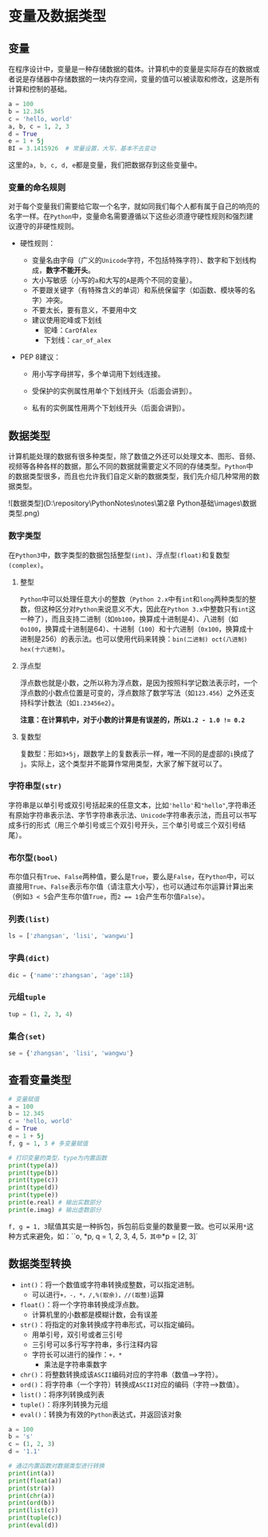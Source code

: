# 变量及数据类型



## 变量

在程序设计中，变量是一种存储数据的载体。计算机中的变量是实际存在的数据或者说是存储器中存储数据的一块内存空间，变量的值可以被读取和修改，这是所有计算和控制的基础。

```python
a = 100
b = 12.345
c = 'hello, world'
a, b, c = 1, 2, 3
d = True
e = 1 + 5j
BI = 3.1415926  # 常量设置，大写，基本不去变动
```

这里的`a, b, c, d, e`都是变量，我们把数据存到这些变量中。

### 变量的命名规则

对于每个变量我们需要给它取一个名字，就如同我们每个人都有属于自己的响亮的名字一样。在`Python`中，变量命名需要遵循以下这些必须遵守硬性规则和强烈建议遵守的非硬性规则。

- 硬性规则：

  - 变量名由字母（广义的`Unicode`字符，不包括特殊字符）、数字和下划线构成，**数字不能开头**。
  - 大小写敏感（小写的`a`和大写的`A`是两个不同的变量）。
  - 不要跟关键字（有特殊含义的单词）和系统保留字（如函数、模块等的名字）冲突。
  - 不要太长，要有意义，不要用中文
  - 建议使用驼峰或下划线
    - 驼峰：`CarOfAlex`
    - 下划线：`car_of_alex`

- PEP 8建议：

  - 用小写字母拼写，多个单词用下划线连接。

  - 受保护的实例属性用单个下划线开头（后面会讲到）。

  - 私有的实例属性用两个下划线开头（后面会讲到）。



## 数据类型

计算机能处理的数据有很多种类型，除了数值之外还可以处理文本、图形、音频、视频等各种各样的数据，那么不同的数据就需要定义不同的存储类型。`Python`中的数据类型很多，而且也允许我们自定义新的数据类型，我们先介绍几种常用的数据类型。

![数据类型](D:\repository\PythonNotes\notes\第2章 Python基础\images\数据类型.png)

### 数字类型

在`Python3`中，数字类型的数据包括整型`(int)`、浮点型`(float)`和复数型`(complex)`。

1. 整型

   `Python`中可以处理任意大小的整数（`Python 2.x`中有`int`和`long`两种类型的整数，但这种区分对`Python`来说意义不大，因此在`Python 3.x`中整数只有`int`这一种了），而且支持二进制（如`0b100`，换算成十进制是4）、八进制（如`0o100`，换算成十进制是64）、十进制（`100`）和十六进制（`0x100`，换算成十进制是256）的表示法。也可以使用代码来转换：`bin(二进制) oct(八进制) hex(十六进制)`。

2. 浮点型

   浮点数也就是小数，之所以称为浮点数，是因为按照科学记数法表示时，一个浮点数的小数点位置是可变的，浮点数除了数学写法（如`123.456`）之外还支持科学计数法（如`1.23456e2`）。

   **注意：在计算机中，对于小数的计算是有误差的，所以`1.2 - 1.0 != 0.2`**

3. 复数型

   复数型：形如`3+5j`，跟数学上的复数表示一样，唯一不同的是虚部的`i`换成了`j`。实际上，这个类型并不能算作常用类型，大家了解下就可以了。

### 字符串型`(str)`

字符串是以单引号或双引号括起来的任意文本，比如`'hello'`和`"hello"`,字符串还有原始字符串表示法、字节字符串表示法、`Unicode`字符串表示法，而且可以书写成多行的形式（用三个单引号或三个双引号开头，三个单引号或三个双引号结尾）。

### 布尔型`(bool)`

布尔值只有`True`、`False`两种值，要么是`True`，要么是`False`，在`Python`中，可以直接用`True`、`False`表示布尔值（请注意大小写），也可以通过布尔运算计算出来（例如`3 < 5`会产生布尔值`True`，而`2 == 1`会产生布尔值`False`）。

### 列表`(list)`

```python
ls = ['zhangsan', 'lisi', 'wangwu']
```

### 字典`(dict)`

```python
dic = {'name':'zhangsan', 'age':18} 
```

### 元组`tuple`

```python
tup = (1, 2, 3, 4)
```

### 集合`(set)`

```python
se = {'zhangsan', 'lisi', 'wangwu'}
```

## 查看变量类型

```python
# 变量赋值
a = 100
b = 12.345
c = 'hello, world'
d = True
e = 1 + 5j
f, g = 1, 3 # 多变量赋值

# 打印变量的类型，type为内置函数
print(type(a)) 
print(type(b)) 
print(type(c)) 
print(type(d)) 
print(type(e)) 
print(e.real) # 输出实数部分
print(e.imag) # 输出虚数部分
```

`f, g = 1, 3`赋值其实是一种拆包，拆包前后变量的数量要一致。也可以采用`*`这种方式来避免，如：``o, *p, q = 1, 2, 3, 4, 5`，其中`*p = [2, 3]`



## 数据类型转换

- `int()`：将一个数值或字符串转换成整数，可以指定进制。
  - 可以进行`+，-，*，/,%(取余)，//(取整)`运算
- `float()`：将一个字符串转换成浮点数。
  - 计算机里的小数都是模糊计数，会有误差
- `str()`：将指定的对象转换成字符串形式，可以指定编码。
  - 用单引号，双引号或者三引号
  - 三引号可以多行写字符串，多行注释内容
  - 字符长可以进行的操作：`+，*`
    - 乘法是字符串乘数字
- `chr()`：将整数转换成该`ASCII`编码对应的字符串（数值-->字符）。
- `ord()`：将字符串（一个字符）转换成`ASCII`对应的编码（字符-->数值）。
- `list()`：将序列转换成列表
- `tuple()`：将序列转换为元组
- `eval()`：转换为有效的`Python`表达式，并返回该对象

```python
a = 100
b = 's'
c = (1, 2, 3)
d = '1.1'

# 通过内置函数对数据类型进行转换
print(int(a))
print(float(a))
print(str(a))
print(chr(a))
print(ord(b))
print(list(c))
print(tuple(c))
print(eval(d))
```
